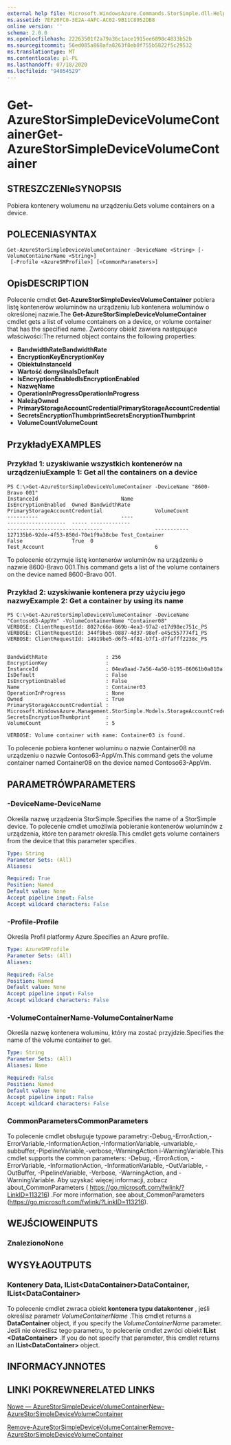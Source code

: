 ```yaml
---
external help file: Microsoft.WindowsAzure.Commands.StorSimple.dll-Help.xml
ms.assetid: 7EF20FC0-3E2A-4AFC-AC02-9B11C8952DB8
online version: ''
schema: 2.0.0
ms.openlocfilehash: 22263501f2a79a36c1ace1915ee6898c4833b52b
ms.sourcegitcommit: 56ed085a868afa8263f8eb0f755b5822f5c29532
ms.translationtype: MT
ms.contentlocale: pl-PL
ms.lasthandoff: 07/18/2020
ms.locfileid: "94054529"
---
```

# <span data-ttu-id="317bd-101">Get-AzureStorSimpleDeviceVolumeContainer</span><span class="sxs-lookup"><span data-stu-id="317bd-101">Get-AzureStorSimpleDeviceVolumeContainer</span></span>

## <span data-ttu-id="317bd-102">STRESZCZENIe</span><span class="sxs-lookup"><span data-stu-id="317bd-102">SYNOPSIS</span></span>
<span data-ttu-id="317bd-103">Pobiera kontenery wolumenu na urządzeniu.</span><span class="sxs-lookup"><span data-stu-id="317bd-103">Gets volume containers on a device.</span></span>

## <span data-ttu-id="317bd-104">POLECENIA</span><span class="sxs-lookup"><span data-stu-id="317bd-104">SYNTAX</span></span>

```
Get-AzureStorSimpleDeviceVolumeContainer -DeviceName <String> [-VolumeContainerName <String>]
 [-Profile <AzureSMProfile>] [<CommonParameters>]
```

## <span data-ttu-id="317bd-105">Opis</span><span class="sxs-lookup"><span data-stu-id="317bd-105">DESCRIPTION</span></span>
<span data-ttu-id="317bd-106">Polecenie cmdlet **Get-AzureStorSimpleDeviceVolumeContainer** pobiera listę kontenerów woluminów na urządzeniu lub kontenera woluminów o określonej nazwie.</span><span class="sxs-lookup"><span data-stu-id="317bd-106">The **Get-AzureStorSimpleDeviceVolumeContainer** cmdlet gets a list of volume containers on a device, or volume container that has the specified name.</span></span>
<span data-ttu-id="317bd-107">Zwrócony obiekt zawiera następujące właściwości:</span><span class="sxs-lookup"><span data-stu-id="317bd-107">The returned object contains the following properties:</span></span> 

- <span data-ttu-id="317bd-108">**BandwidthRate**</span><span class="sxs-lookup"><span data-stu-id="317bd-108">**BandwidthRate**</span></span>
- <span data-ttu-id="317bd-109">**EncryptionKey**</span><span class="sxs-lookup"><span data-stu-id="317bd-109">**EncryptionKey**</span></span>
- <span data-ttu-id="317bd-110">**Obiektu**</span><span class="sxs-lookup"><span data-stu-id="317bd-110">**InstanceId**</span></span>
- <span data-ttu-id="317bd-111">**Wartość domyślna**</span><span class="sxs-lookup"><span data-stu-id="317bd-111">**IsDefault**</span></span>
- <span data-ttu-id="317bd-112">**IsEncryptionEnabled**</span><span class="sxs-lookup"><span data-stu-id="317bd-112">**IsEncryptionEnabled**</span></span>
- <span data-ttu-id="317bd-113">**Nazwę**</span><span class="sxs-lookup"><span data-stu-id="317bd-113">**Name**</span></span>
- <span data-ttu-id="317bd-114">**OperationInProgress**</span><span class="sxs-lookup"><span data-stu-id="317bd-114">**OperationInProgress**</span></span>
- <span data-ttu-id="317bd-115">**Należą**</span><span class="sxs-lookup"><span data-stu-id="317bd-115">**Owned**</span></span>
- <span data-ttu-id="317bd-116">**PrimaryStorageAccountCredential**</span><span class="sxs-lookup"><span data-stu-id="317bd-116">**PrimaryStorageAccountCredential**</span></span>
- <span data-ttu-id="317bd-117">**SecretsEncryptionThumbprint**</span><span class="sxs-lookup"><span data-stu-id="317bd-117">**SecretsEncryptionThumbprint**</span></span>
- <span data-ttu-id="317bd-118">**VolumeCount**</span><span class="sxs-lookup"><span data-stu-id="317bd-118">**VolumeCount**</span></span>

## <span data-ttu-id="317bd-119">Przykłady</span><span class="sxs-lookup"><span data-stu-id="317bd-119">EXAMPLES</span></span>

### <span data-ttu-id="317bd-120">Przykład 1: uzyskiwanie wszystkich kontenerów na urządzeniu</span><span class="sxs-lookup"><span data-stu-id="317bd-120">Example 1: Get all the containers on a device</span></span>
```
PS C:\>Get-AzureStorSimpleDeviceVolumeContainer -DeviceName "8600-Bravo 001"
InstanceId                           Name                                             IsEncryptionEnabled  Owned BandwidthRate                                    PrimaryStorageAccountCredential                 VolumeCount                                    
----------                           ----                                             -------------------  ----- -------------                                    -------------------------------                 -----------                                    
127135b6-92de-4f53-850d-70e1f9a38cbe Test_Container                                   False                True  0                                                Test_Account                                    6
```

<span data-ttu-id="317bd-121">To polecenie otrzymuje listę kontenerów woluminów na urządzeniu o nazwie 8600-Bravo 001.</span><span class="sxs-lookup"><span data-stu-id="317bd-121">This command gets a list of the volume containers on the device named 8600-Bravo 001.</span></span>

### <span data-ttu-id="317bd-122">Przykład 2: uzyskiwanie kontenera przy użyciu jego nazwy</span><span class="sxs-lookup"><span data-stu-id="317bd-122">Example 2: Get a container by using its name</span></span>
```
PS C:\>Get-AzureStorSimpleDeviceVolumeContainer -DeviceName "Contoso63-AppVm" -VolumeContainerName "Container08"
VERBOSE: ClientRequestId: 8027c66a-869b-4ea3-97a2-e17d98ec751c_PS
VERBOSE: ClientRequestId: 344f9be5-0887-4d37-98ef-e45c557774f1_PS
VERBOSE: ClientRequestId: 14919be5-d6f5-4f81-b7f1-d7fafff2238c_PS


BandwidthRate                   : 256
EncryptionKey                   : 
InstanceId                      : 04ea9aad-7a56-4a50-b195-86061b0a810a
IsDefault                       : False
IsEncryptionEnabled             : False
Name                            : Container03
OperationInProgress             : None
Owned                           : True
PrimaryStorageAccountCredential : Microsoft.WindowsAzure.Management.StorSimple.Models.StorageAccountCredentialResponse
SecretsEncryptionThumbprint     : 
VolumeCount                     : 5

VERBOSE: Volume container with name: Container03 is found.
```

<span data-ttu-id="317bd-123">To polecenie pobiera kontener woluminu o nazwie Container08 na urządzeniu o nazwie Contoso63-AppVm.</span><span class="sxs-lookup"><span data-stu-id="317bd-123">This command gets the volume container named Container08 on the device named Contoso63-AppVm.</span></span>

## <span data-ttu-id="317bd-124">PARAMETRÓW</span><span class="sxs-lookup"><span data-stu-id="317bd-124">PARAMETERS</span></span>

### <span data-ttu-id="317bd-125">-DeviceName</span><span class="sxs-lookup"><span data-stu-id="317bd-125">-DeviceName</span></span>
<span data-ttu-id="317bd-126">Określa nazwę urządzenia StorSimple.</span><span class="sxs-lookup"><span data-stu-id="317bd-126">Specifies the name of a StorSimple device.</span></span>
<span data-ttu-id="317bd-127">To polecenie cmdlet umożliwia pobieranie kontenerów woluminów z urządzenia, które ten parametr określa.</span><span class="sxs-lookup"><span data-stu-id="317bd-127">This cmdlet gets volume containers from the device that this parameter specifies.</span></span>

```yaml
Type: String
Parameter Sets: (All)
Aliases: 

Required: True
Position: Named
Default value: None
Accept pipeline input: False
Accept wildcard characters: False
```

### <span data-ttu-id="317bd-128">-Profile</span><span class="sxs-lookup"><span data-stu-id="317bd-128">-Profile</span></span>
<span data-ttu-id="317bd-129">Określa Profil platformy Azure.</span><span class="sxs-lookup"><span data-stu-id="317bd-129">Specifies an Azure profile.</span></span>

```yaml
Type: AzureSMProfile
Parameter Sets: (All)
Aliases: 

Required: False
Position: Named
Default value: None
Accept pipeline input: False
Accept wildcard characters: False
```

### <span data-ttu-id="317bd-130">-VolumeContainerName</span><span class="sxs-lookup"><span data-stu-id="317bd-130">-VolumeContainerName</span></span>
<span data-ttu-id="317bd-131">Określa nazwę kontenera woluminu, który ma zostać przyjdzie.</span><span class="sxs-lookup"><span data-stu-id="317bd-131">Specifies the name of the volume container to get.</span></span>

```yaml
Type: String
Parameter Sets: (All)
Aliases: Name

Required: False
Position: Named
Default value: None
Accept pipeline input: False
Accept wildcard characters: False
```

### <span data-ttu-id="317bd-132">CommonParameters</span><span class="sxs-lookup"><span data-stu-id="317bd-132">CommonParameters</span></span>
<span data-ttu-id="317bd-133">To polecenie cmdlet obsługuje typowe parametry:-Debug,-ErrorAction,-ErrorVariable,-InformationAction,-InformationVariable,-unvariable,-subbuffer,-PipelineVariable,-verbose,-WarningAction i-WarningVariable.</span><span class="sxs-lookup"><span data-stu-id="317bd-133">This cmdlet supports the common parameters: -Debug, -ErrorAction, -ErrorVariable, -InformationAction, -InformationVariable, -OutVariable, -OutBuffer, -PipelineVariable, -Verbose, -WarningAction, and -WarningVariable.</span></span> <span data-ttu-id="317bd-134">Aby uzyskać więcej informacji, zobacz about_CommonParameters ( https://go.microsoft.com/fwlink/?LinkID=113216) .</span><span class="sxs-lookup"><span data-stu-id="317bd-134">For more information, see about_CommonParameters (https://go.microsoft.com/fwlink/?LinkID=113216).</span></span>

## <span data-ttu-id="317bd-135">WEJŚCIOWE</span><span class="sxs-lookup"><span data-stu-id="317bd-135">INPUTS</span></span>

### <span data-ttu-id="317bd-136">Znaleziono</span><span class="sxs-lookup"><span data-stu-id="317bd-136">None</span></span>

## <span data-ttu-id="317bd-137">WYSYŁA</span><span class="sxs-lookup"><span data-stu-id="317bd-137">OUTPUTS</span></span>

### <span data-ttu-id="317bd-138">Kontenery Data, IList\<DataContainer\></span><span class="sxs-lookup"><span data-stu-id="317bd-138">DataContainer, IList\<DataContainer\></span></span>
<span data-ttu-id="317bd-139">To polecenie cmdlet zwraca obiekt **kontenera typu datakontener** , jeśli określisz parametr *VolumeContainerName* .</span><span class="sxs-lookup"><span data-stu-id="317bd-139">This cmdlet returns a **DataContainer** object, if you specify the *VolumeContainerName* parameter.</span></span>
<span data-ttu-id="317bd-140">Jeśli nie określisz tego parametru, to polecenie cmdlet zwróci obiekt **IList \<DataContainer\>** .</span><span class="sxs-lookup"><span data-stu-id="317bd-140">If you do not specify that parameter, this cmdlet returns an **IList\<DataContainer\>** object.</span></span>

## <span data-ttu-id="317bd-141">INFORMACYJN</span><span class="sxs-lookup"><span data-stu-id="317bd-141">NOTES</span></span>

## <span data-ttu-id="317bd-142">LINKI POKREWNE</span><span class="sxs-lookup"><span data-stu-id="317bd-142">RELATED LINKS</span></span>

[<span data-ttu-id="317bd-143">Nowe — AzureStorSimpleDeviceVolumeContainer</span><span class="sxs-lookup"><span data-stu-id="317bd-143">New-AzureStorSimpleDeviceVolumeContainer</span></span>](./New-AzureStorSimpleDeviceVolumeContainer.md)

[<span data-ttu-id="317bd-144">Remove-AzureStorSimpleDeviceVolumeContainer</span><span class="sxs-lookup"><span data-stu-id="317bd-144">Remove-AzureStorSimpleDeviceVolumeContainer</span></span>](./Remove-AzureStorSimpleDeviceVolumeContainer.md)


